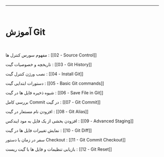 <hr>
<br>

# آموزش Git
<br>

مفهوم سورس کنترل ها :   [[02 - Source Control]]

تاریخچه و خصوصیات گیت :   [[03 - Git History]]

نصب ورژن کنترل گیت :   [[04 - Install Git]]

دستورات ابتدایی گیت :   [[05 - Basic Git commands]]

شیوه ذخیره فایل ها در گیت :   [[06 - Save File in Git]]

بررسی کامل Commit در گیت :   [[07 - Git Commit]]

افزودن نام مستعار در گیت :   [[08 - Git Alias]]

افزودن بخشی از یک فایل به مود ایندکس :   [[09 - Advanced Staging]]

نمایش تغییرات فایل ها در گیت :   [[10 - Git Diff]]

سفر در زمان با دستور Checkout :   [[11 - Git Commit Checkout]]

بازیابی تنظیمات و فایل ها با گیت ریست :   [[12 - Git Reset]]

